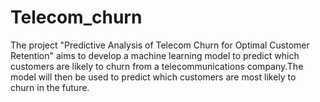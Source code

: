 # Telecom_churn
The project "Predictive Analysis of Telecom Churn for Optimal Customer Retention" aims to develop a machine learning model to predict which customers are likely to churn from a telecommunications company.The model will then be used to predict which customers are most likely to churn in the future.
